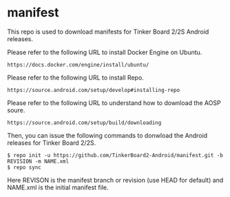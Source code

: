 # manifest

This repo is used to download manifests for Tinker Board 2/2S Android releases.

Please refer to the following URL to install Docker Engine on Ubuntu.

    https://docs.docker.com/engine/install/ubuntu/

Please refer to the following URL to install Repo. 

    https://source.android.com/setup/develop#installing-repo

Please refer to the following URL to understand how to download the AOSP soure.

    https://source.android.com/setup/build/downloading

Then, you can issue the following commands to donwload the Android releases for Tinker Board 2/2S.

    $ repo init -u https://github.com/TinkerBoard2-Android/manifest.git -b REVISION -m NAME.xml
    $ repo sync

Here REVISON is the manifest branch or revision (use HEAD for default) and NAME.xml is the initial manifest file.
